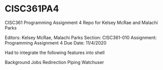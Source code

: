 # CISC361PA4
CISC361 Programming Assignment 4 Repo for Kelsey McRae and Malachi Parks

Editors: Kelsey McRae, Malachi Parks
Section: CISC361-010
Assignment: Programming Assignment 4
Due Date: 11/4/2020


Had to integrate the following features into shell

Background Jobs
Redirection
Piping
Watchuser
